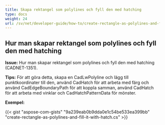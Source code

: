 ```yaml
---
title: Skapa rektangel som polylines och fyll den med hatching
type: docs
weight: 24
url: /sv/net/developer-guide/how-to/create-rectangle-as-polylines-and-fill-it-with-hatch/
---
```


## **Hur man skapar rektangel som polylines och fyll den med hatching**

**Issue:** Hur man skapar rektangel som polylines och fyll den med hatching (CADNET-1351).

**Tips:** För att göra detta, skapa en CadLwPolyline och lägg till punktkoordinater till den, använd CadHatch för att arbeta med färg och använd CadEdgeBoundaryPath för att koppla samman, använd CadHatch för att arbeta med vinklar och CadHatchPatternData för mönster.

**Exempel:**

{{< gist "aspose-com-gists" "9a239eab0b9dda0e1c54be533ea399bb" "create-rectangle-as-polylines-and-fill-it-with-hatch.cs" >}}
